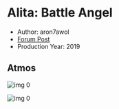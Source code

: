 # Alita: Battle Angel

* Author: aron7awol
* [Forum Post](https://www.avsforum.com/threads/bass-eq-for-filtered-movies.2995212/post-58275024)
* Production Year: 2019

## Atmos

![img 0](https://i.imgur.com/2X3RnIj.jpg)

![img 0](https://i.imgur.com/fQ77GrN.jpg)

